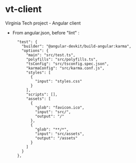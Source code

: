 # vt-client
Virginia Tech project - Angular client

- From angular.json, before "lint" :

        "test": {
          "builder": "@angular-devkit/build-angular:karma",
          "options": {
            "main": "src/test.ts",
            "polyfills": "src/polyfills.ts",
            "tsConfig": "src/tsconfig.spec.json",
            "karmaConfig": "src/karma.conf.js",
            "styles": [
              {
                "input": "styles.css"
              }
            ],
            "scripts": [],
            "assets": [
              {
                "glob": "favicon.ico",
                "input": "src/",
                "output": "/"
              },
              {
                "glob": "**/*",
                "input": "src/assets",
                "output": "/assets"
              }
            ]
          }
        },

